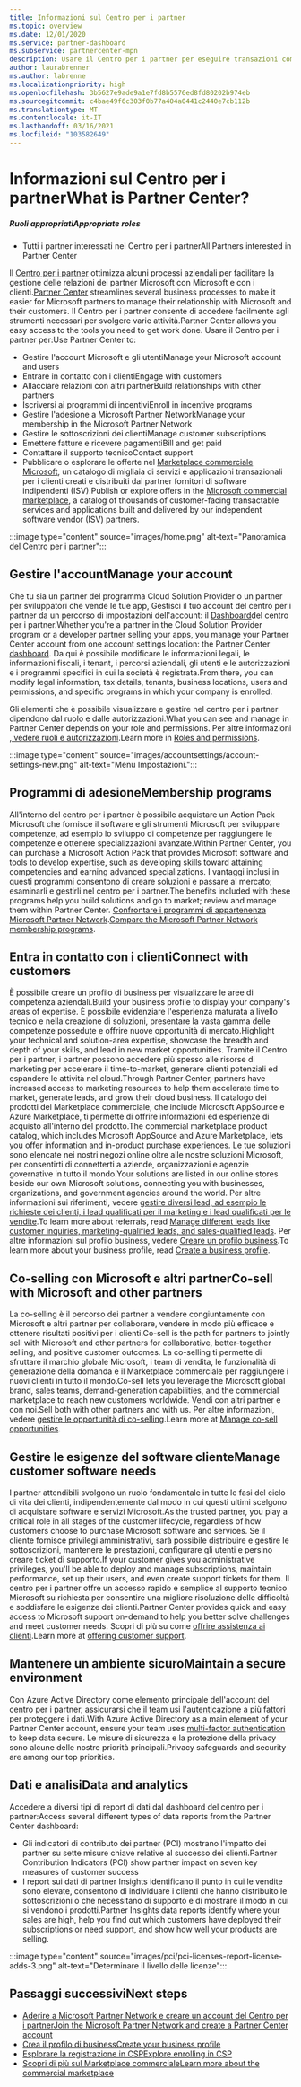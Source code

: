 ```yaml
---
title: Informazioni sul Centro per i partner
ms.topic: overview
ms.date: 12/01/2020
ms.service: partner-dashboard
ms.subservice: partnercenter-mpn
description: Usare il Centro per i partner per eseguire transazioni commerciali con Microsoft e con i clienti
author: laurabrenner
ms.author: labrenne
ms.localizationpriority: high
ms.openlocfilehash: 3b5627e9ade9a1e7fd8b5576ed8fd80202b974eb
ms.sourcegitcommit: c4bae49f6c303f0b77a404a0441c2440e7cb112b
ms.translationtype: MT
ms.contentlocale: it-IT
ms.lasthandoff: 03/16/2021
ms.locfileid: "103582649"
---
```

# <a name="what-is-partner-center"></a><span data-ttu-id="5ddb3-103">Informazioni sul Centro per i partner</span><span class="sxs-lookup"><span data-stu-id="5ddb3-103">What is Partner Center?</span></span>

##### <a name="appropriate-roles"></a><span data-ttu-id="5ddb3-104">Ruoli appropriati</span><span class="sxs-lookup"><span data-stu-id="5ddb3-104">Appropriate roles</span></span>

- <span data-ttu-id="5ddb3-105">Tutti i partner interessati nel Centro per i partner</span><span class="sxs-lookup"><span data-stu-id="5ddb3-105">All Partners interested in Partner Center</span></span>

<span data-ttu-id="5ddb3-106">Il [Centro per i partner](https://partner.microsoft.com/dashboard/home) ottimizza alcuni processi aziendali per facilitare la gestione delle relazioni dei partner Microsoft con Microsoft e con i clienti.</span><span class="sxs-lookup"><span data-stu-id="5ddb3-106">[Partner Center](https://partner.microsoft.com/dashboard/home) streamlines several business processes to make it easier for Microsoft partners to manage their relationship with Microsoft and their customers.</span></span> <span data-ttu-id="5ddb3-107">Il Centro per i partner consente di accedere facilmente agli strumenti necessari per svolgere varie attività.</span><span class="sxs-lookup"><span data-stu-id="5ddb3-107">Partner Center allows you easy access to the tools you need to get work done.</span></span> <span data-ttu-id="5ddb3-108">Usare il Centro per i partner per:</span><span class="sxs-lookup"><span data-stu-id="5ddb3-108">Use Partner Center to:</span></span>

- <span data-ttu-id="5ddb3-109">Gestire l'account Microsoft e gli utenti</span><span class="sxs-lookup"><span data-stu-id="5ddb3-109">Manage your Microsoft account and users</span></span>
- <span data-ttu-id="5ddb3-110">Entrare in contatto con i clienti</span><span class="sxs-lookup"><span data-stu-id="5ddb3-110">Engage with customers</span></span>
- <span data-ttu-id="5ddb3-111">Allacciare relazioni con altri partner</span><span class="sxs-lookup"><span data-stu-id="5ddb3-111">Build relationships with other partners</span></span>
- <span data-ttu-id="5ddb3-112">Iscriversi ai programmi di incentivi</span><span class="sxs-lookup"><span data-stu-id="5ddb3-112">Enroll in incentive programs</span></span>
- <span data-ttu-id="5ddb3-113">Gestire l'adesione a Microsoft Partner Network</span><span class="sxs-lookup"><span data-stu-id="5ddb3-113">Manage your membership in the Microsoft Partner Network</span></span>
- <span data-ttu-id="5ddb3-114">Gestire le sottoscrizioni dei clienti</span><span class="sxs-lookup"><span data-stu-id="5ddb3-114">Manage customer subscriptions</span></span>
- <span data-ttu-id="5ddb3-115">Emettere fatture e ricevere pagamenti</span><span class="sxs-lookup"><span data-stu-id="5ddb3-115">Bill and get paid</span></span>
- <span data-ttu-id="5ddb3-116">Contattare il supporto tecnico</span><span class="sxs-lookup"><span data-stu-id="5ddb3-116">Contact support</span></span>
- <span data-ttu-id="5ddb3-117">Pubblicare o esplorare le offerte nel [Marketplace commerciale Microsoft](/azure/marketplace), un catalogo di migliaia di servizi e applicazioni transazionali per i clienti creati e distribuiti dai partner fornitori di software indipendenti (ISV).</span><span class="sxs-lookup"><span data-stu-id="5ddb3-117">Publish or explore offers in the [Microsoft commercial marketplace](/azure/marketplace), a catalog of thousands of customer-facing transactable services and applications built and delivered by our independent software vendor (ISV) partners.</span></span>

:::image type="content" source="images/home.png" alt-text="Panoramica del Centro per i partner":::

## <a name="manage-your-account"></a><span data-ttu-id="5ddb3-119">Gestire l'account</span><span class="sxs-lookup"><span data-stu-id="5ddb3-119">Manage your account</span></span>

<span data-ttu-id="5ddb3-120">Che tu sia un partner del programma Cloud Solution Provider o un partner per sviluppatori che vende le tue app, Gestisci il tuo account del centro per i partner da un percorso di impostazioni dell'account: il [Dashboard](https://partner.microsoft.com/dashboard/home)del centro per i partner.</span><span class="sxs-lookup"><span data-stu-id="5ddb3-120">Whether you're a partner in the Cloud Solution Provider program or a developer partner selling your apps, you manage your Partner Center account from one account settings location: the Partner Center [dashboard](https://partner.microsoft.com/dashboard/home).</span></span> <span data-ttu-id="5ddb3-121">Da qui è possibile modificare le informazioni legali, le informazioni fiscali, i tenant, i percorsi aziendali, gli utenti e le autorizzazioni e i programmi specifici in cui la società è registrata.</span><span class="sxs-lookup"><span data-stu-id="5ddb3-121">From there, you can modify legal information, tax details, tenants, business locations, users and permissions, and specific programs in which your company is enrolled.</span></span>

<span data-ttu-id="5ddb3-122">Gli elementi che è possibile visualizzare e gestire nel centro per i partner dipendono dal ruolo e dalle autorizzazioni.</span><span class="sxs-lookup"><span data-stu-id="5ddb3-122">What you can see and manage in Partner Center depends on your role and permissions.</span></span> <span data-ttu-id="5ddb3-123">Per altre informazioni [, vedere ruoli e autorizzazioni](permissions-overview.md).</span><span class="sxs-lookup"><span data-stu-id="5ddb3-123">Learn more in [Roles and permissions](permissions-overview.md).</span></span>

:::image type="content" source="images/accountsettings/account-settings-new.png" alt-text="Menu Impostazioni.":::

## <a name="membership-programs"></a><span data-ttu-id="5ddb3-125">Programmi di adesione</span><span class="sxs-lookup"><span data-stu-id="5ddb3-125">Membership programs</span></span>

<span data-ttu-id="5ddb3-126">All'interno del centro per i partner è possibile acquistare un Action Pack Microsoft che fornisce il software e gli strumenti Microsoft per sviluppare competenze, ad esempio lo sviluppo di competenze per raggiungere le competenze e ottenere specializzazioni avanzate.</span><span class="sxs-lookup"><span data-stu-id="5ddb3-126">Within Partner Center, you can purchase a Microsoft Action Pack that provides Microsoft software and tools to develop expertise, such as developing skills toward attaining competencies and earning advanced specializations.</span></span> <span data-ttu-id="5ddb3-127">I vantaggi inclusi in questi programmi consentono di creare soluzioni e passare al mercato; esaminarli e gestirli nel centro per i partner.</span><span class="sxs-lookup"><span data-stu-id="5ddb3-127">The benefits included with these programs help you build solutions and go to market; review and manage them within Partner Center.</span></span> <span data-ttu-id="5ddb3-128">[Confrontare i programmi di appartenenza Microsoft Partner Network](https://partner.microsoft.com/membership/compare-offers).</span><span class="sxs-lookup"><span data-stu-id="5ddb3-128">[Compare the Microsoft Partner Network membership programs](https://partner.microsoft.com/membership/compare-offers).</span></span>

## <a name="connect-with-customers"></a><span data-ttu-id="5ddb3-129">Entra in contatto con i clienti</span><span class="sxs-lookup"><span data-stu-id="5ddb3-129">Connect with customers</span></span>

<span data-ttu-id="5ddb3-130">È possibile creare un profilo di business per visualizzare le aree di competenza aziendali.</span><span class="sxs-lookup"><span data-stu-id="5ddb3-130">Build your business profile to display your company's areas of expertise.</span></span> <span data-ttu-id="5ddb3-131">È possibile evidenziare l'esperienza maturata a livello tecnico e nella creazione di soluzioni, presentare la vasta gamma delle competenze possedute e offrire nuove opportunità di mercato.</span><span class="sxs-lookup"><span data-stu-id="5ddb3-131">Highlight your technical and solution-area expertise, showcase the breadth and depth of your skills, and lead in new market opportunities.</span></span> <span data-ttu-id="5ddb3-132">Tramite il Centro per i partner, i partner possono accedere più spesso alle risorse di marketing per accelerare il time-to-market, generare clienti potenziali ed espandere le attività nel cloud.</span><span class="sxs-lookup"><span data-stu-id="5ddb3-132">Through Partner Center, partners have increased access to marketing resources to help them accelerate time to market, generate leads, and grow their cloud business.</span></span> <span data-ttu-id="5ddb3-133">Il catalogo dei prodotti del Marketplace commerciale, che include Microsoft AppSource e Azure Marketplace, ti permette di offrire informazioni ed esperienze di acquisto all'interno del prodotto.</span><span class="sxs-lookup"><span data-stu-id="5ddb3-133">The commercial marketplace product catalog, which includes Microsoft AppSource and Azure Marketplace, lets you offer information and in-product purchase experiences.</span></span> <span data-ttu-id="5ddb3-134">Le tue soluzioni sono elencate nei nostri negozi online oltre alle nostre soluzioni Microsoft, per consentirti di connetterti a aziende, organizzazioni e agenzie governative in tutto il mondo.</span><span class="sxs-lookup"><span data-stu-id="5ddb3-134">Your solutions are listed in our online stores beside our own Microsoft solutions, connecting you with businesses, organizations, and government agencies around the world.</span></span> <span data-ttu-id="5ddb3-135">Per altre informazioni sui riferimenti, vedere [gestire diversi lead, ad esempio le richieste dei clienti, i lead qualificati per il marketing e i lead qualificati per le vendite](manage-leads.md).</span><span class="sxs-lookup"><span data-stu-id="5ddb3-135">To learn more about referrals, read [Manage different leads like customer inquiries, marketing-qualified leads, and sales-qualified leads](manage-leads.md).</span></span> <span data-ttu-id="5ddb3-136">Per altre informazioni sul profilo business, vedere [Creare un profilo business](create-a-marketing-profile.md).</span><span class="sxs-lookup"><span data-stu-id="5ddb3-136">To learn more about your business profile, read [Create a business profile](create-a-marketing-profile.md).</span></span>

## <a name="co-sell-with-microsoft-and-other-partners"></a><span data-ttu-id="5ddb3-137">Co-selling con Microsoft e altri partner</span><span class="sxs-lookup"><span data-stu-id="5ddb3-137">Co-sell with Microsoft and other partners</span></span>

<span data-ttu-id="5ddb3-138">La co-selling è il percorso dei partner a vendere congiuntamente con Microsoft e altri partner per collaborare, vendere in modo più efficace e ottenere risultati positivi per i clienti.</span><span class="sxs-lookup"><span data-stu-id="5ddb3-138">Co-sell is the path for partners to jointly sell with Microsoft and other partners for collaborative, better-together selling, and positive customer outcomes.</span></span> <span data-ttu-id="5ddb3-139">La co-selling ti permette di sfruttare il marchio globale Microsoft, i team di vendita, le funzionalità di generazione della domanda e il Marketplace commerciale per raggiungere i nuovi clienti in tutto il mondo.</span><span class="sxs-lookup"><span data-stu-id="5ddb3-139">Co-sell lets you leverage the Microsoft global brand, sales teams, demand-generation capabilities, and the commercial marketplace to reach new customers worldwide.</span></span> <span data-ttu-id="5ddb3-140">Vendi con altri partner e con noi.</span><span class="sxs-lookup"><span data-stu-id="5ddb3-140">Sell both with other partners and with us.</span></span> <span data-ttu-id="5ddb3-141">Per altre informazioni, vedere [gestire le opportunità di co-selling](manage-co-sell-opportunities.md).</span><span class="sxs-lookup"><span data-stu-id="5ddb3-141">Learn more at [Manage co-sell opportunities](manage-co-sell-opportunities.md).</span></span>

## <a name="manage-customer-software-needs"></a><span data-ttu-id="5ddb3-142">Gestire le esigenze del software cliente</span><span class="sxs-lookup"><span data-stu-id="5ddb3-142">Manage customer software needs</span></span>

<span data-ttu-id="5ddb3-143">I partner attendibili svolgono un ruolo fondamentale in tutte le fasi del ciclo di vita dei clienti, indipendentemente dal modo in cui questi ultimi scelgono di acquistare software e servizi Microsoft.</span><span class="sxs-lookup"><span data-stu-id="5ddb3-143">As the trusted partner, you play a critical role in all stages of the customer lifecycle, regardless of how customers choose to purchase Microsoft software and services.</span></span> <span data-ttu-id="5ddb3-144">Se il cliente fornisce privilegi amministrativi, sarà possibile distribuire e gestire le sottoscrizioni, mantenere le prestazioni, configurare gli utenti e persino creare ticket di supporto.</span><span class="sxs-lookup"><span data-stu-id="5ddb3-144">If your customer gives you administrative privileges, you'll be able to deploy and manage subscriptions, maintain performance, set up their users, and even create support tickets for them.</span></span> <span data-ttu-id="5ddb3-145">Il centro per i partner offre un accesso rapido e semplice al supporto tecnico Microsoft su richiesta per consentire una migliore risoluzione delle difficoltà e soddisfare le esigenze dei clienti.</span><span class="sxs-lookup"><span data-stu-id="5ddb3-145">Partner Center provides quick and easy access to Microsoft support on-demand to help you better solve challenges and meet customer needs.</span></span> <span data-ttu-id="5ddb3-146">Scopri di più su come [offrire assistenza ai clienti](customer-support.md).</span><span class="sxs-lookup"><span data-stu-id="5ddb3-146">Learn more at [offering customer support](customer-support.md).</span></span>

## <a name="maintain-a-secure-environment"></a><span data-ttu-id="5ddb3-147">Mantenere un ambiente sicuro</span><span class="sxs-lookup"><span data-stu-id="5ddb3-147">Maintain a secure environment</span></span>

<span data-ttu-id="5ddb3-148">Con Azure Active Directory come elemento principale dell'account del centro per i partner, assicurarsi che il team usi [l'autenticazione](partner-security-requirements-mandating-mfa.md) a più fattori per proteggere i dati.</span><span class="sxs-lookup"><span data-stu-id="5ddb3-148">With Azure Active Directory as a main element of your Partner Center account, ensure your team uses [multi-factor authentication](partner-security-requirements-mandating-mfa.md) to keep data secure.</span></span> <span data-ttu-id="5ddb3-149">Le misure di sicurezza e la protezione della privacy sono alcune delle nostre priorità principali.</span><span class="sxs-lookup"><span data-stu-id="5ddb3-149">Privacy safeguards and security are among our top priorities.</span></span>

## <a name="data-and-analytics"></a><span data-ttu-id="5ddb3-150">Dati e analisi</span><span class="sxs-lookup"><span data-stu-id="5ddb3-150">Data and analytics</span></span>

<span data-ttu-id="5ddb3-151">Accedere a diversi tipi di report di dati dal dashboard del centro per i partner:</span><span class="sxs-lookup"><span data-stu-id="5ddb3-151">Access several different types of data reports from the Partner Center dashboard:</span></span>

- <span data-ttu-id="5ddb3-152">Gli indicatori di contributo dei partner (PCI) mostrano l'impatto dei partner su sette misure chiave relative al successo dei clienti.</span><span class="sxs-lookup"><span data-stu-id="5ddb3-152">Partner Contribution Indicators (PCI) show partner impact on seven key measures of customer success</span></span>
- <span data-ttu-id="5ddb3-153">I report sui dati di partner Insights identificano il punto in cui le vendite sono elevate, consentono di individuare i clienti che hanno distribuito le sottoscrizioni o che necessitano di supporto e di mostrare il modo in cui si vendono i prodotti.</span><span class="sxs-lookup"><span data-stu-id="5ddb3-153">Partner Insights data reports identify where your sales are high, help you find out which customers have deployed their subscriptions or need support, and show how well your products are selling.</span></span>

:::image type="content" source="images/pci/pci-licenses-report-license-adds-3.png" alt-text="Determinare il livello delle licenze":::

## <a name="next-steps"></a><span data-ttu-id="5ddb3-155">Passaggi successivi</span><span class="sxs-lookup"><span data-stu-id="5ddb3-155">Next steps</span></span>

- [<span data-ttu-id="5ddb3-156">Aderire a Microsoft Partner Network e creare un account del Centro per i partner</span><span class="sxs-lookup"><span data-stu-id="5ddb3-156">Join the Microsoft Partner Network and create a Partner Center account</span></span>](mpn-create-a-partner-center-account.md)
- [<span data-ttu-id="5ddb3-157">Crea il profilo di business</span><span class="sxs-lookup"><span data-stu-id="5ddb3-157">Create your business profile</span></span>](create-a-marketing-profile.md)
- [<span data-ttu-id="5ddb3-158">Esplorare la registrazione in CSP</span><span class="sxs-lookup"><span data-stu-id="5ddb3-158">Explore enrolling in CSP</span></span>](csp-overview.md)
- [<span data-ttu-id="5ddb3-159">Scopri di più sul Marketplace commerciale</span><span class="sxs-lookup"><span data-stu-id="5ddb3-159">Learn more about the commercial marketplace</span></span>](csp-commercial-marketplace-overview.md)
